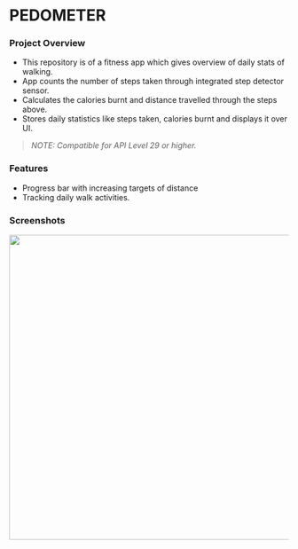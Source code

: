 # **PEDOMETER**
### **Project Overview**
- This repository is of a fitness app which gives overview of daily stats of walking. 
- App counts the number of steps taken through integrated step detector sensor.
- Calculates the calories burnt and distance travelled through the steps above.
- Stores daily statistics like steps taken, calories burnt and displays it over UI.
> _NOTE: Compatible for API Level 29 or higher._
### **Features**
- Progress bar with increasing targets of distance
- Tracking daily walk activities.
### **Screenshots**
<img src="https://user-images.githubusercontent.com/58620100/139404636-b79f4e0b-dd43-4db0-bc7f-041d318c4a29.jpg" height="550" />
